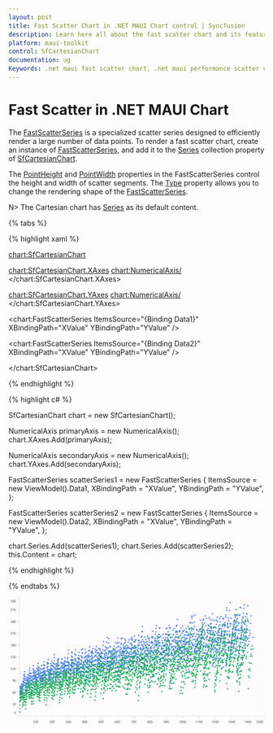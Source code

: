 ```yaml
---
layout: post
title: Fast Scatter Chart in .NET MAUI Chart control | Syncfusion
description: Learn here all about the fast scatter chart and its features in Syncfusion® .NET MAUI Chart (SfCartesianChart) control.
platform: maui-toolkit
control: SfCartesianChart
documentation: ug
Keywords: .net maui fast scatter chart, .net maui performance scatter chart, fast scatter chart customization .net maui, syncfusion maui fast scatter chart, cartesian fast scatter chart maui, cartesian performance scatter chart maui, .net maui chart fast scatter visualization.
---
```


# Fast Scatter in .NET MAUI Chart

The [FastScatterSeries](https://help.syncfusion.com/cr/maui-toolkit/Syncfusion.Maui.Toolkit.Charts.FastScatterSeries.html) is a specialized scatter series designed to efficiently render a large number of data points. To render a fast scatter chart, create an instance of [FastScatterSeries](https://help.syncfusion.com/cr/maui-toolkit/Syncfusion.Maui.Toolkit.Charts.FastScatterSeries.html), and add it to the [Series](https://help.syncfusion.com/cr/maui-toolkit/Syncfusion.Maui.Toolkit.Charts.SfCartesianChart.html#Syncfusion_Maui_Toolkit_Charts_SfCartesianChart_Series) collection property of [SfCartesianChart](https://help.syncfusion.com/cr/maui-toolkit/Syncfusion.Maui.Toolkit.Charts.SfCartesianChart.html).

The [PointHeight](https://help.syncfusion.com/cr/maui-toolkit/Syncfusion.Maui.Toolkit.Charts.FastScatterSeries.html#Syncfusion_Maui_Toolkit_Charts_FastScatterSeries_PointHeight) and [PointWidth](https://help.syncfusion.com/cr/maui-toolkit/Syncfusion.Maui.Toolkit.Charts.FastScatterSeries.html#Syncfusion_Maui_Toolkit_Charts_FastScatterSeries_PointWidth) properties in the FastScatterSeries control the height and width of scatter segments. The [Type](https://help.syncfusion.com/cr/maui-toolkit/Syncfusion.Maui.Toolkit.Charts.FastScatterSeries.html#Syncfusion_Maui_Toolkit_Charts_FastScatterSeries_Type) property allows you to change the rendering shape of the [FastScatterSeries](https://help.syncfusion.com/cr/maui-toolkit/Syncfusion.Maui.Toolkit.Charts.FastScatterSeries.html).

N> The Cartesian chart has [Series](https://help.syncfusion.com/cr/maui-toolkit/Syncfusion.Maui.Toolkit.Charts.SfCartesianChart.html#Syncfusion_Maui_Toolkit_Charts_SfCartesianChart_Series) as its default content.

{% tabs %}

{% highlight xaml %}

<chart:SfCartesianChart>

   <chart:SfCartesianChart.XAxes>
       <chart:NumericalAxis/>
   </chart:SfCartesianChart.XAxes>

   <chart:SfCartesianChart.YAxes>
       <chart:NumericalAxis/>
   </chart:SfCartesianChart.YAxes>

   <chart:FastScatterSeries ItemsSource="{Binding Data1}" 
                       XBindingPath="XValue" 
                       YBindingPath="YValue" />

   <chart:FastScatterSeries ItemsSource="{Binding Data2}" 
                       XBindingPath="XValue" 
                       YBindingPath="YValue" />

</chart:SfCartesianChart>

{% endhighlight %}

{% highlight c# %}

SfCartesianChart chart = new SfCartesianChart();

NumericalAxis primaryAxis = new NumericalAxis();
chart.XAxes.Add(primaryAxis);

NumericalAxis secondaryAxis = new NumericalAxis();
chart.YAxes.Add(secondaryAxis);

FastScatterSeries scatterSeries1 = new FastScatterSeries
{
   ItemsSource = new ViewModel().Data1,
   XBindingPath = "XValue",
   YBindingPath = "YValue",
};

FastScatterSeries scatterSeries2 = new FastScatterSeries
{
   ItemsSource = new ViewModel().Data2,
   XBindingPath = "XValue",
   YBindingPath = "YValue",
};

chart.Series.Add(scatterSeries1);
chart.Series.Add(scatterSeries2);
this.Content = chart;

{% endhighlight %}

{% endtabs %}

![FastScatter chart type in MAUI Chart](Chart-types-images/maui_fast_scatter_chart.png)